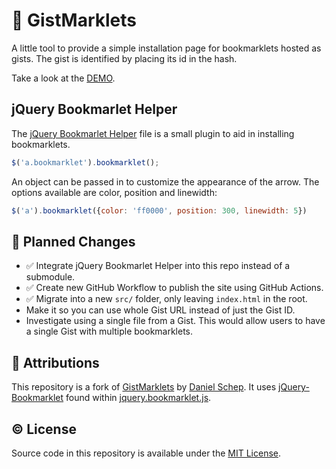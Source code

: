 # 🔖 GistMarklets

A little tool to provide a simple installation page for bookmarklets hosted as gists.
The gist is identified by placing its id in the hash.

Take a look at the [DEMO](https://semanticdata.github.io/gistmarklets/).

## jQuery Bookmarlet Helper

The [jQuery Bookmarlet Helper](jquery.bookmarklet.js) file is a small plugin to aid in installing bookmarklets.

```js
$('a.bookmarklet').bookmarklet();
```

An object can be passed in to customize the appearance of the arrow. The options available are color, position and linewidth:

```js
$('a').bookmarklet({color: 'ff0000', position: 300, linewidth: 5})
```

## 📅 Planned Changes

- ✅ Integrate jQuery Bookmarlet Helper into this repo instead of a submodule.
- ✅ Create new GitHub Workflow to publish the site using GitHub Actions.
- ✅ Migrate into a new `src/` folder, only leaving `index.html` in the root.
- Make it so you can use whole Gist URL instead of just the Gist ID.
- Investigate using a single file from a Gist.
  This would allow users to have a single Gist with multiple bookmarklets.

## 💜 Attributions

This repository is a fork of [GistMarklets](http://dschep.github.com/GistMarklets) by [Daniel Schep](https://schep.me/). It uses [jQuery-Bookmarklet](https://github.com/dschep/jQuery-Bookmarklet) found within [jquery.bookmarklet.js](jquery.bookmarklet.js).

## © License

Source code in this repository is available under the [MIT License](LICENSE).

